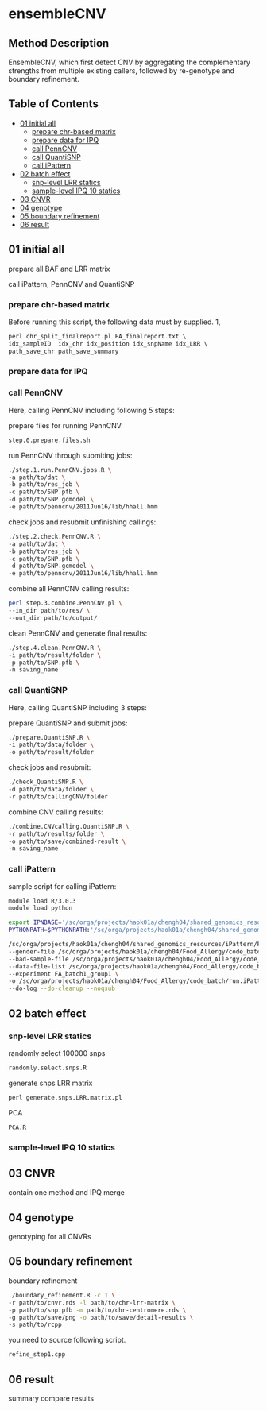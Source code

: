 # ensembleCNV

## Method Description

EnsembleCNV, which first detect CNV by aggregating the complementary strengths from multiple existing callers, followed by re-genotype and boundary refinement.  

## Table of Contents

- [01 initial all](#01-initial-all)
  - [prepare chr-based matrix](#prepare-chr-based-matrix)
  - [prepare data for IPQ](#prepare-data-for-IPQ)
  - [call PennCNV](#call-penncnv)
  - [call QuantiSNP](#call-quantisnp)
  - [call iPattern]($call-ipattern)
- [02 batch effect](#02-batch-effect)
  - [snp-level LRR statics](#snp-level-lrr-statics)
  - [sample-level IPQ 10 statics](#sample-level-ipq-10-statics)
- [03 CNVR](#03-CNVR)
- [04 genotype](#04-genotype)
- [05 boundary refinement](#05-boundary-refinement)
- [06 result](#06-result)


## 01 initial all

prepare all BAF and LRR matrix 

call iPattern, PennCNV and QuantiSNP

### prepare chr-based matrix

Before running this script, the following data must by supplied.
1, 
```perl
perl chr_split_finalreport.pl FA_finalreport.txt \
idx_sampleID  idx_chr idx_position idx_snpName idx_LRR \
path_save_chr path_save_summary
```

### prepare data for IPQ

### call PennCNV

Here, calling PennCNV including following 5 steps:

prepare files for running PennCNV:
```sh
step.0.prepare.files.sh
```
run PennCNV through submiting jobs:
```sh 
./step.1.run.PennCNV.jobs.R \
-a path/to/dat \
-b path/to/res_job \
-c path/to/SNP.pfb \
-d path/to/SNP.gcmodel \
-e path/to/penncnv/2011Jun16/lib/hhall.hmm
```

check jobs and resubmit unfinishing callings:
```sh
./step.2.check.PennCNV.R \
-a path/to/dat \
-b path/to/res_job \
-c path/to/SNP.pfb \
-d path/to/SNP.gcmodel \
-e path/to/penncnv/2011Jun16/lib/hhall.hmm
```

combine all PennCNV calling results:
```sh
perl step.3.combine.PennCNV.pl \
--in_dir path/to/res/ \
--out_dir path/to/output/
```

clean PennCNV and generate final results:
```sh
./step.4.clean.PennCNV.R \
-i path/to/result/folder \
-p path/to/SNP.pfb \
-n saving_name
```

### call QuantiSNP

Here, calling QuantiSNP including 3 steps:

prepare QuantiSNP and submit jobs:
```sh
./prepare.QuantiSNP.R \
-i path/to/data/folder \
-o path/to/result/folder
```
check jobs and resubmit:
```sh
./check_QuantiSNP.R \
-d path/to/data/folder \
-r path/to/callingCNV/folder 
```

combine CNV calling results:
```sh
./combine.CNVcalling.QuantiSNP.R \
-r path/to/results/folder \
-o path/to/save/combined-result \
-n saving_name
```


### call iPattern

sample script for calling iPattern:
```sh
module load R/3.0.3
module load python

export IPNBASE='/sc/orga/projects/haok01a/chengh04/shared_genomics_resources/iPattern/FA/ipn_0.581'
PYTHONPATH=$PYTHONPATH:'/sc/orga/projects/haok01a/chengh04/shared_genomics_resources/iPattern/FA/ipn_0.581/ipnlib'

/sc/orga/projects/haok01a/chengh04/shared_genomics_resources/iPattern/FA/ipn_0.581/preprocess/ilmn/ilmn_run.py \
--gender-file /sc/orga/projects/haok01a/chengh04/Food_Allergy/code_batch/run.iPattern/batch1/group1/FA_batch1_group1_gender.txt \
--bad-sample-file /sc/orga/projects/haok01a/chengh04/Food_Allergy/code_batch/run.iPattern/batch1/group1/FA_batch1_group1_bad_samples.txt \
--data-file-list /sc/orga/projects/haok01a/chengh04/Food_Allergy/code_batch/run.iPattern/batch1/group1/FA_batch1_group1_data_file.txt \
--experiment FA_batch1_group1 \
-o /sc/orga/projects/haok01a/chengh04/Food_Allergy/code_batch/run.iPattern/batch1/group1 \
--do-log --do-cleanup --noqsub
```


## 02 batch effect

### snp-level LRR statics
 
randomly select 100000 snps

```r
randomly.select.snps.R
```

generate snps LRR matrix

```perl
perl generate.snps.LRR.matrix.pl
```
PCA

```r
PCA.R
```

### sample-level IPQ 10 statics

## 03 CNVR

contain one method and IPQ merge

## 04 genotype

genotyping for all CNVRs


## 05 boundary refinement

boundary refinement

```sh
./boundary_refinement.R -c 1 \
-r path/to/cnvr.rds -l path/to/chr-lrr-matrix \
-p path/to/snp.pfb -m path/to/chr-centromere.rds \
-g path/to/save/png -o path/to/save/detail-results \
-s path/to/rcpp
```
you need to source following script.

```r
refine_step1.cpp
```

## 06 result

summary compare results
